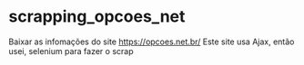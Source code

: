 # scrapping_opcoes_net
Baixar as infomações do site https://opcoes.net.br/ 
Este site usa Ajax, então usei, selenium para fazer o scrap
